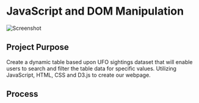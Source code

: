 # JavaScript and DOM Manipulation

![Screenshot](/static/Screenshots/nasa.jpg "Screenshot")

## Project Purpose

Create a dynamic table based upon UFO sightings dataset that will enable users to search and filter the table data for specific values. Utilizing JavaScript, HTML, CSS and D3.js to create our webpage.

## Process
